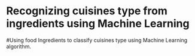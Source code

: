 # Recognizing cuisines type from ingredients using Machine Learning

#Using food Ingredients to classify cuisines type using Machine Learning algorithm.
